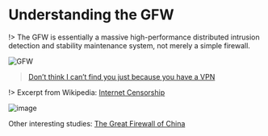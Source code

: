 # Understanding the GFW

!> The GFW is essentially a massive high-performance distributed intrusion detection and stability maintenance system, not merely a simple firewall.


![GFW](https://github.com/user-attachments/assets/d3960e7d-81d7-4de9-965c-900433d31dea)


> [Don’t think I can’t find you just because you have a VPN](#)

!> Excerpt from Wikipedia: [Internet Censorship](https://en.wikipedia.org/wiki/Internet_censorship)

![image](https://github.com/user-attachments/assets/f43d9da9-3665-4f29-8d9f-8ba47df9c60c)

Other interesting studies:
[The Great Firewall of China](https://www.socialstudies.org/great-firewall-china)
